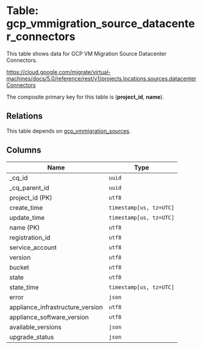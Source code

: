 # Table: gcp_vmmigration_source_datacenter_connectors

This table shows data for GCP VM Migration Source Datacenter Connectors.

https://cloud.google.com/migrate/virtual-machines/docs/5.0/reference/rest/v1/projects.locations.sources.datacenterConnectors

The composite primary key for this table is (**project_id**, **name**).

## Relations

This table depends on [gcp_vmmigration_sources](gcp_vmmigration_sources.md).

## Columns

| Name          | Type          |
| ------------- | ------------- |
|_cq_id|`uuid`|
|_cq_parent_id|`uuid`|
|project_id (PK)|`utf8`|
|create_time|`timestamp[us, tz=UTC]`|
|update_time|`timestamp[us, tz=UTC]`|
|name (PK)|`utf8`|
|registration_id|`utf8`|
|service_account|`utf8`|
|version|`utf8`|
|bucket|`utf8`|
|state|`utf8`|
|state_time|`timestamp[us, tz=UTC]`|
|error|`json`|
|appliance_infrastructure_version|`utf8`|
|appliance_software_version|`utf8`|
|available_versions|`json`|
|upgrade_status|`json`|